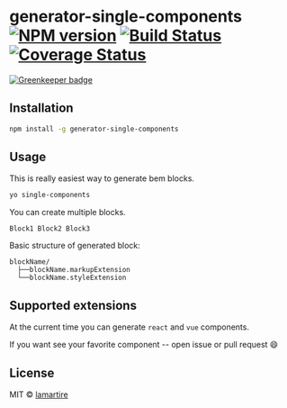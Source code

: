 # generator-single-components [![NPM version][npm-image]][npm-url] [![Build Status][travis-image]][travis-url] [![Coverage Status][coveralls-image]][coveralls-url]

[![Greenkeeper badge](https://badges.greenkeeper.io/lamartire/generator-single-components.svg)](https://greenkeeper.io/)

>

## Installation

```bash
npm install -g generator-single-components
```

## Usage

This is really easiest way to generate bem blocks.

```bash
yo single-components
```

You can create multiple blocks.

```
Block1 Block2 Block3
```

Basic structure of generated block:

```
blockName/
  ├──blockName.markupExtension
  └──blockName.styleExtension
```

## Supported extensions

At the current time you can generate `react` and `vue` components.

If you want see your favorite component -- open issue or pull request :smile:

## License

MIT © [lamartire]()

[npm-image]: https://badge.fury.io/js/generator-single-components.svg
[npm-url]: https://npmjs.org/package/generator-single-components
[travis-image]: https://travis-ci.org/lamartire/generator-single-components.svg?branch=master
[travis-url]: https://travis-ci.org/lamartire/generator-single-components
[coveralls-image]: https://coveralls.io/repos/lamartire/generator-single-components/badge.svg
[coveralls-url]: https://coveralls.io/r/lamartire/generator-single-components

